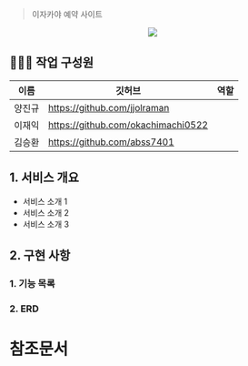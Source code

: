 
> 이자카야 예약 사이트

<div align="center">
  <img src="https://img.shields.io/badge/node-16.17.0-339933?logo=node.js">
</div>

## 👨‍👩‍👧 작업 구성원

| 이름   | 깃허브                                  | 역할 |
| ------ | ---------------------------------       | ---- |
| 양진규 | https://github.com/jjolraman            |      |
| 이재익 | https://github.com/okachimachi0522      |      |
| 김승환 | https://github.com/abss7401             |      |

## 1. 서비스 개요

- 서비스 소개 1
- 서비스 소개 2
- 서비스 소개 3

## 2. 구현 사항

### 1. 기능 목록

### 2. ERD

# 참조문서

